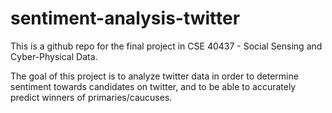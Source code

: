 # sentiment-analysis-twitter
This is a github repo for the final project in CSE 40437 - Social Sensing and Cyber-Physical Data.

The goal of this project is to analyze twitter data in order to determine sentiment towards candidates on twitter,
and to be able to accurately predict winners of primaries/caucuses. 
